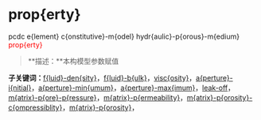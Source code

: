 # prop{erty}
pcdc e{lement} c{onstitutive}-m{odel} hydr{aulic}-p{orous}-m{edium} <span style='color: red;'>prop{erty}</span>
> **描述：**本构模型参数赋值

**子关键词：**[f{luid}-den{sity}](e{lement}/c{onstitutive}-m{odel}/hydr{aulic}-p{orous}-m{edium}/prop{erty}/f{luid}-den{sity}/)，[f{luid}-b{ulk}](e{lement}/c{onstitutive}-m{odel}/hydr{aulic}-p{orous}-m{edium}/prop{erty}/f{luid}-b{ulk}/)，[visc{osity}](e{lement}/c{onstitutive}-m{odel}/hydr{aulic}-p{orous}-m{edium}/prop{erty}/visc{osity}/)，[a{perture}-i{nitial}](e{lement}/c{onstitutive}-m{odel}/hydr{aulic}-p{orous}-m{edium}/prop{erty}/a{perture}-i{nitial}/)，[a{perture}-min{umum}](e{lement}/c{onstitutive}-m{odel}/hydr{aulic}-p{orous}-m{edium}/prop{erty}/a{perture}-min{umum}/)，[a{perture}-max{imum}](e{lement}/c{onstitutive}-m{odel}/hydr{aulic}-p{orous}-m{edium}/prop{erty}/a{perture}-max{imum}/)，[leak-off](e{lement}/c{onstitutive}-m{odel}/hydr{aulic}-p{orous}-m{edium}/prop{erty}/leak-off/)，[m{atrix}-p{ore}-p{ressure}](e{lement}/c{onstitutive}-m{odel}/hydr{aulic}-p{orous}-m{edium}/prop{erty}/m{atrix}-p{ore}-p{ressure}/)，[m{atrix}-p{ermeability}](e{lement}/c{onstitutive}-m{odel}/hydr{aulic}-p{orous}-m{edium}/prop{erty}/m{atrix}-p{ermeability}/)，[m{atrix}-p{orosity}-c{ompressiblity}](e{lement}/c{onstitutive}-m{odel}/hydr{aulic}-p{orous}-m{edium}/prop{erty}/m{atrix}-p{orosity}-c{ompressiblity}/)，[m{atrix}-p{orosity}](e{lement}/c{onstitutive}-m{odel}/hydr{aulic}-p{orous}-m{edium}/prop{erty}/m{atrix}-p{orosity}/)，
